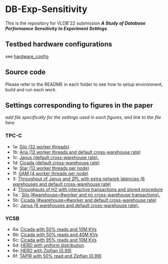 # DB-Exp-Sensitivity

This is the repository for VLDB'22 submission ***A Study of Database Performance Sensitivity to Experiment Settings***.

## Testbed hardware configurations

see [hardware_config](hardware_config.md)

## Source code

Please refer to the README in each folder to see how to setup environment, build and run each work. 

## Settings corresponding to figures in the paper

*add file specifically for the settings used in each figures, and link to the file here*

### TPC-C

- 1a: [Silo (32 worker threads)]()
- 1b: [Aria (12 worker threads and default cross-warehouse rate)](aria/settings_1b.sh)
- 1c: [Janus (default cross-warehouse rate).](janus/run_batch.sh)
- 1d: [Cicada (default cross-warehouse rate)](cicada/run_exp_custom.py)
- 1e: [Star (12 worker threads per node)]()
- 1f: [GAM (4 worker threads per node)]()
- 3: [Throughput of Janus and 2PL with extra network latencies (6 warehouses and default cross-warehouse rate)]()
- 4: [Throughputs of H2 with interactive transactions and stored procedure]()
- 5a : [Silo (#warehouse=#worker and no cross-warehouse transactions).]()
- 5b: [Cicada (#warehouse=#worker and default cross-warehouse rate)](cicada/run_exp_custom.py)
- 5c: [Janus (6 warehouses and default cross-warehouse rate).](janus/run_batch.sh)

### YCSB
- 6a: [Cicada with 50% reads and 10M KVs](cicada/run_exp_custom.py)
- 6b: [Cicada with 50% reads and 40M KVs](cicada/run_exp_custom.py)
- 6c: [Cicada with 95% reads and 10M KVs](cicada/run_exp_custom.py)
- 6d: [HERD with uniform distribution]()
- 6e: [HERD with Zipfian (0.99)]()
- 6f: [TAPIR with 50% read and Zipfian (0.99)]()